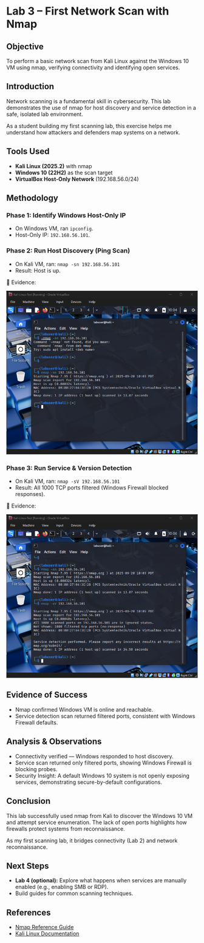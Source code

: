 # Lab 3 – First Network Scan with Nmap

## Objective
To perform a basic network scan from Kali Linux against the Windows 10 VM using nmap, verifying connectivity and identifying open services.

## Introduction
Network scanning is a fundamental skill in cybersecurity. This lab demonstrates the use of nmap for host discovery and service detection in a safe, isolated lab environment.

As a student building my first scanning lab, this exercise helps me understand how attackers and defenders map systems on a network.

## Tools Used
- **Kali Linux (2025.2)** with nmap
- **Windows 10 (22H2)** as the scan target
- **VirtualBox Host-Only Network** (192.168.56.0/24)

## Methodology

### Phase 1: Identify Windows Host-Only IP
- On Windows VM, ran `ipconfig`.
- Host-Only IP: `192.168.56.101`.

### Phase 2: Run Host Discovery (Ping Scan)
- On Kali VM, ran:
  `nmap -sn 192.168.56.101`
- Result: Host is up.

📸 Evidence:

![Host Discovery Scan](../Screenshots/Kali_Nmap_HostDiscovery_2025-09-20.png)

### Phase 3: Run Service & Version Detection
- On Kali VM, ran:
  `nmap -sV 192.168.56.101`
- Result: All 1000 TCP ports filtered (Windows Firewall blocked responses).

📸 Evidence:

![Service Detection Scan](../Screenshots/Kali_Nmap_ServiceScan_2025-09-20.png)

## Evidence of Success
- Nmap confirmed Windows VM is online and reachable.
- Service detection scan returned filtered ports, consistent with Windows Firewall defaults.

## Analysis & Observations
- Connectivity verified — Windows responded to host discovery.
- Service scan returned only filtered ports, showing Windows Firewall is blocking probes.
- Security Insight: A default Windows 10 system is not openly exposing services, demonstrating secure-by-default configurations.

## Conclusion
This lab successfully used nmap from Kali to discover the Windows 10 VM and attempt service enumeration. The lack of open ports highlights how firewalls protect systems from reconnaissance.

As my first scanning lab, it bridges connectivity (Lab 2) and network reconnaissance.

## Next Steps
- **Lab 4 (optional):** Explore what happens when services are manually enabled (e.g., enabling SMB or RDP).
- Build guides for common scanning techniques.

## References
- [Nmap Reference Guide](https://nmap.org/book/man.html)
- [Kali Linux Documentation](https://www.kali.org/docs/)
